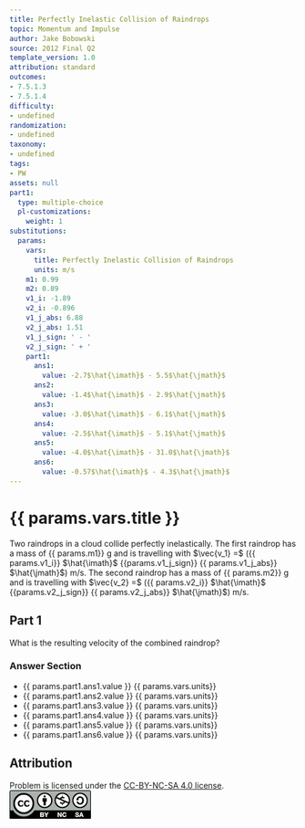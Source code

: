 ```yaml
---
title: Perfectly Inelastic Collision of Raindrops
topic: Momentum and Impulse
author: Jake Bobowski
source: 2012 Final Q2
template_version: 1.0
attribution: standard
outcomes:
- 7.5.1.3
- 7.5.1.4
difficulty:
- undefined
randomization:
- undefined
taxonomy:
- undefined
tags:
- PW
assets: null
part1:
  type: multiple-choice
  pl-customizations:
    weight: 1
substitutions:
  params:
    vars:
      title: Perfectly Inelastic Collision of Raindrops
      units: m/s
    m1: 0.99
    m2: 0.89
    v1_i: -1.89
    v2_i: -0.896
    v1_j_abs: 6.88
    v2_j_abs: 1.51
    v1_j_sign: ' - '
    v2_j_sign: ' + '
    part1:
      ans1:
        value: -2.7$\hat{\imath}$ - 5.5$\hat{\jmath}$
      ans2:
        value: -1.4$\hat{\imath}$ - 2.9$\hat{\jmath}$
      ans3:
        value: -3.0$\hat{\imath}$ - 6.1$\hat{\jmath}$
      ans4:
        value: -2.5$\hat{\imath}$ - 5.1$\hat{\jmath}$
      ans5:
        value: -4.0$\hat{\imath}$ - 31.0$\hat{\jmath}$
      ans6:
        value: -0.57$\hat{\imath}$ - 4.3$\hat{\jmath}$
---
```

# {{ params.vars.title }}
Two raindrops in a cloud collide perfectly inelastically. The first raindrop has a mass of {{ params.m1}} g and is travelling with $\vec{v_1} =$ ({{ params.v1_i}} $\hat{\imath}$ {{params.v1_j_sign}} {{ params.v1_j_abs}} $\hat{\jmath}$) m/s.
The second raindrop has a mass of {{ params.m2}} g and is travelling with $\vec{v_2} =$ ({{ params.v2_i}} $\hat{\imath}$ {{params.v2_j_sign}} {{ params.v2_j_abs}} $\hat{\jmath}$) m/s.
## Part 1

What is the resulting velocity of the combined raindrop?

### Answer Section

- {{ params.part1.ans1.value }} {{ params.vars.units}}
- {{ params.part1.ans2.value }} {{ params.vars.units}}
- {{ params.part1.ans3.value }} {{ params.vars.units}}
- {{ params.part1.ans4.value }} {{ params.vars.units}}
- {{ params.part1.ans5.value }} {{ params.vars.units}}
- {{ params.part1.ans6.value }} {{ params.vars.units}}

## Attribution

Problem is licensed under the [CC-BY-NC-SA 4.0 license](https://creativecommons.org/licenses/by-nc-sa/4.0/).<br> ![The Creative Commons 4.0 license requiring attribution-BY, non-commercial-NC, and share-alike-SA license.](https://raw.githubusercontent.com/firasm/bits/master/by-nc-sa.png)